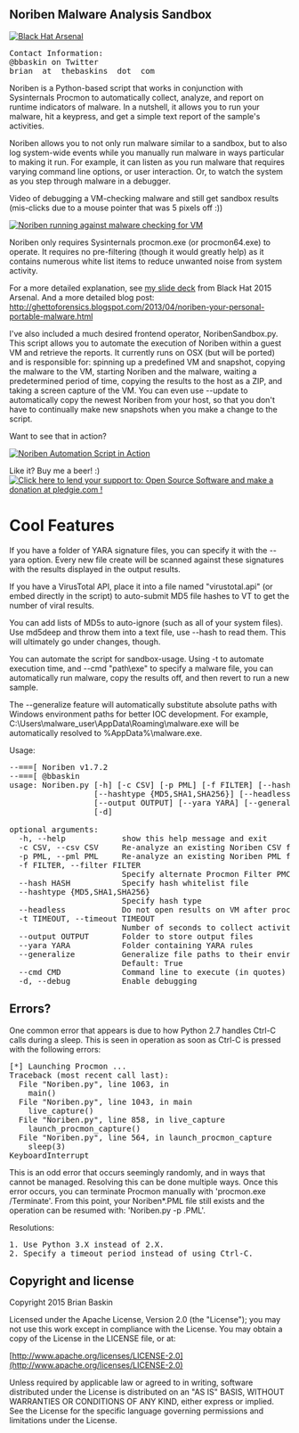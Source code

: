 ## Noriben Malware Analysis Sandbox
[![Black Hat Arsenal](https://www.toolswatch.org/badges/arsenal/2015.svg)](http://www.toolswatch.org/2015/06/black-hat-arsenal-usa-2015-speakers-lineup/)

<pre>
Contact Information:
@bbaskin on Twitter
brian _at_ thebaskins _dot_ com
</pre>


Noriben is a Python-based script that works in conjunction with Sysinternals Procmon to automatically collect, analyze, and report on runtime indicators of malware. In a nutshell, it allows you to run your malware, hit a keypress, and get a simple text report of the sample's activities.


Noriben allows you to not only run malware similar to a sandbox, but to also log system-wide events while you manually run malware in ways particular to making it run. For example, it can listen as you run malware that requires varying command line options, or user interaction. Or, to watch the system as you step through malware in a debugger.

Video of debugging a VM-checking malware and still get sandbox results (mis-clicks due to a mouse pointer that was 5 pixels off :))

[![Noriben running against malware checking for VM ](https://img.youtube.com/vi/kmCzAmqMeTY/0.jpg)](https://www.youtube.com/watch?v=kmCzAmqMeTY)


Noriben only requires Sysinternals procmon.exe (or procmon64.exe) to operate. It requires no pre-filtering (though it would greatly help) as it contains numerous white list items to reduce unwanted noise from system activity.


For a more detailed explanation, see <a href="http://www.slideshare.net/bbaskin/bh15-arsenal-noriben">my slide deck</a> from Black Hat 2015 Arsenal. And a more detailed blog post:
http://ghettoforensics.blogspot.com/2013/04/noriben-your-personal-portable-malware.html


I've also included a much desired frontend operator, NoribenSandbox.py. This script allows you to automate the execution of Noriben within a guest VM and retrieve the reports. It currently runs on OSX (but will be ported) and is responsible for: spinning up a predefined VM and snapshot, copying the malware to the VM, starting Noriben and the malware, waiting a predetermined period of time, copying the results to the host as a ZIP, and taking a screen capture of the VM. You can even use --update to automatically copy the newest Noriben from your host, so that you don't have to continually make new snapshots when you make a change to the script.

Want to see that in action?

[![Noriben Automation Script in Action](https://img.youtube.com/vi/GSSCM0kUqo8/0.jpg)](https://www.youtube.com/watch?v=GSSCM0kUqo8)


Like it? Buy me a beer! :)
<a href='https://pledgie.com/campaigns/22876'><img alt='Click here to lend your support to: Open Source Software and make a donation at pledgie.com !' src='https://pledgie.com/campaigns/22876.png?skin_name=chrome' border='0' ></a>


# Cool Features

If you have a folder of YARA signature files, you can specify it with the --yara option. Every new file create will be scanned against these signatures with the results displayed in the output results.

If you have a VirusTotal API, place it into a file named "virustotal.api" (or embed directly in the script) to auto-submit MD5 file hashes to VT to get the number of viral results.  

You can add lists of MD5s to auto-ignore (such as all of your system files). Use md5deep and throw them into a text file, use --hash <file> to read them. This will ultimately go under changes, though.

You can automate the script for sandbox-usage. Using -t <seconds> to automate execution time, and --cmd "path\exe" to specify a malware file, you can automatically run malware, copy the results off, and then revert to run a new sample.

The --generalize feature will automatically substitute absolute paths with Windows environment paths for better IOC development. For example, C:\Users\malware_user\AppData\Roaming\malware.exe will be automatically resolved to %AppData%\malware.exe.


Usage:
<pre>
--===[ Noriben v1.7.2
--===[ @bbaskin
usage: Noriben.py [-h] [-c CSV] [-p PML] [-f FILTER] [--hash HASH]
                  [--hashtype {MD5,SHA1,SHA256}] [--headless] [-t TIMEOUT]
                  [--output OUTPUT] [--yara YARA] [--generalize] [--cmd CMD]
                  [-d]

optional arguments:
  -h, --help            show this help message and exit
  -c CSV, --csv CSV     Re-analyze an existing Noriben CSV file
  -p PML, --pml PML     Re-analyze an existing Noriben PML file
  -f FILTER, --filter FILTER
                        Specify alternate Procmon Filter PMC
  --hash HASH           Specify hash whitelist file
  --hashtype {MD5,SHA1,SHA256}
                        Specify hash type
  --headless            Do not open results on VM after processing
  -t TIMEOUT, --timeout TIMEOUT
                        Number of seconds to collect activity
  --output OUTPUT       Folder to store output files
  --yara YARA           Folder containing YARA rules
  --generalize          Generalize file paths to their environment variables.
                        Default: True
  --cmd CMD             Command line to execute (in quotes)
  -d, --debug           Enable debugging
</pre>

## Errors?
One common error that appears is due to how Python 2.7 handles Ctrl-C calls during a sleep. This is seen in operation as soon as Ctrl-C is pressed with the following errors:

<pre>
[*] Launching Procmon ...
Traceback (most recent call last):
  File "Noriben.py", line 1063, in <module>
    main()
  File "Noriben.py", line 1043, in main
    live_capture()
  File "Noriben.py", line 858, in live_capture
    launch_procmon_capture()
  File "Noriben.py", line 564, in launch_procmon_capture
    sleep(3)
KeyboardInterrupt
</pre>

This is an odd error that occurs seemingly randomly, and in ways that cannot be managed.
Resolving this can be done multiple ways. Once this error occurs, you can terminate Procmon manually with 'procmon.exe /Terminate'. From this point, your Noriben*.PML file still exists and the operation can be resumed with: 'Noriben.py -p <filename>.PML'. 


Resolutions:
<pre>
1. Use Python 3.X instead of 2.X.
2. Specify a timeout period instead of using Ctrl-C.
</pre>




## Copyright and license

Copyright 2015 Brian Baskin

Licensed under the Apache License, Version 2.0 (the "License");
you may not use this work except in compliance with the License.
You may obtain a copy of the License in the LICENSE file, or at:

  [http://www.apache.org/licenses/LICENSE-2.0](http://www.apache.org/licenses/LICENSE-2.0)

Unless required by applicable law or agreed to in writing, software
distributed under the License is distributed on an "AS IS" BASIS,
WITHOUT WARRANTIES OR CONDITIONS OF ANY KIND, either express or implied.
See the License for the specific language governing permissions and
limitations under the License.
